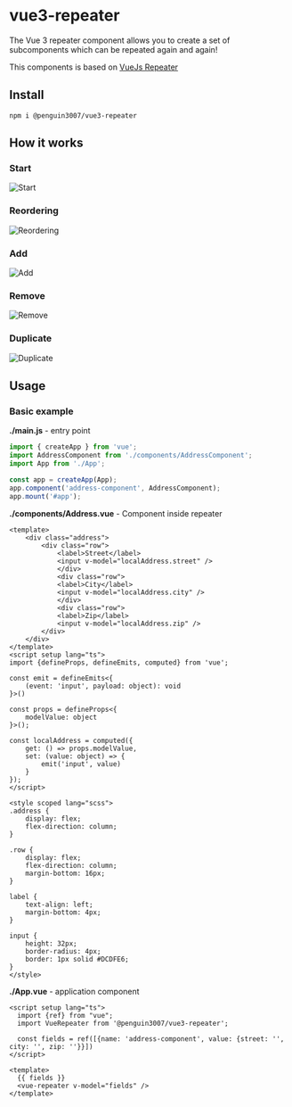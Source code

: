 # vue3-repeater

The Vue 3 repeater component allows you to create a set of subcomponents which can be repeated again and again!

This components is based on [VueJs Repeater](https://github.com/theguriev/vue-repeater)

## Install

`npm i @penguin3007/vue3-repeater`

## How it works

### Start
![Start](https://raw.githubusercontent.com/gcofficial/vue-repeater/master/gifs/start.gif)

### Reordering
![Reordering](https://raw.githubusercontent.com/gcofficial/vue-repeater/master/gifs/reordering.gif)

### Add
![Add](https://raw.githubusercontent.com/gcofficial/vue-repeater/master/gifs/add.gif)

### Remove
![Remove](https://raw.githubusercontent.com/gcofficial/vue-repeater/master/gifs/remove.gif)

### Duplicate
![Duplicate](https://raw.githubusercontent.com/gcofficial/vue-repeater/master/gifs/duplicate.gif)

## Usage
### Basic example

**./main.js** - entry point
```javascript
import { createApp } from 'vue';
import AddressComponent from './components/AddressComponent';
import App from './App';

const app = createApp(App);
app.component('address-component', AddressComponent);
app.mount('#app');
```

**./components/Address.vue** - Component inside repeater
```vue
<template>
    <div class="address">
        <div class="row">
            <label>Street</label>
            <input v-model="localAddress.street" />
            </div>
            <div class="row">
            <label>City</label>
            <input v-model="localAddress.city" />
            </div>
            <div class="row">
            <label>Zip</label>
            <input v-model="localAddress.zip" />
        </div>
    </div>
</template>
<script setup lang="ts">
import {defineProps, defineEmits, computed} from 'vue';

const emit = defineEmits<{
    (event: 'input', payload: object): void
}>()

const props = defineProps<{
    modelValue: object
}>();

const localAddress = computed({
    get: () => props.modelValue,
    set: (value: object) => {
        emit('input', value)
    }
});
</script>

<style scoped lang="scss">
.address {
    display: flex;
    flex-direction: column;
}

.row {
    display: flex;
    flex-direction: column;
    margin-bottom: 16px;
}

label {
    text-align: left;
    margin-bottom: 4px;
}

input {
    height: 32px;
    border-radius: 4px;
    border: 1px solid #DCDFE6;
}
</style>
```


**./App.vue** - application component
```vue
<script setup lang="ts">
  import {ref} from "vue";
  import VueRepeater from '@penguin3007/vue3-repeater';

  const fields = ref([{name: 'address-component', value: {street: '', city: '', zip: ''}}])
</script>

<template>
  {{ fields }}
  <vue-repeater v-model="fields" />
</template>
```
